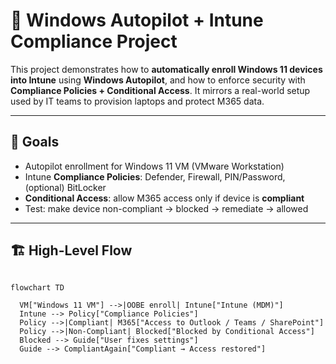 # 🚀 Windows Autopilot + Intune Compliance Project

This project demonstrates how to **automatically enroll Windows 11 devices into Intune** using **Windows Autopilot**, and how to enforce security with **Compliance Policies + Conditional Access**. It mirrors a real-world setup used by IT teams to provision laptops and protect M365 data.

---

## 📌 Goals
- Autopilot enrollment for Windows 11 VM (VMware Workstation)
- Intune **Compliance Policies**: Defender, Firewall, PIN/Password, (optional) BitLocker
- **Conditional Access**: allow M365 access only if device is **compliant**
- Test: make device non-compliant → blocked → remediate → allowed

---



## 🏗️ High-Level Flow

```mermaid

flowchart TD

  VM["Windows 11 VM"] -->|OOBE enroll| Intune["Intune (MDM)"]
  Intune --> Policy["Compliance Policies"]
  Policy -->|Compliant| M365["Access to Outlook / Teams / SharePoint"]
  Policy -->|Non-Compliant| Blocked["Blocked by Conditional Access"]
  Blocked --> Guide["User fixes settings"]
  Guide --> CompliantAgain["Compliant → Access restored"]

